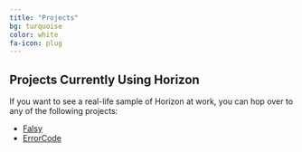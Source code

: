 ```yaml
---
title: "Projects"
bg: turquoise
color: white
fa-icon: plug
---
```


## Projects Currently Using Horizon

If you want to see a real-life sample of Horizon at work, you can hop over to any of the following projects:

* [Falsy](//github.com/StevenThuriot/Falsy)
* [ErrorCode](//github.com/StevenThuriot/ErrorCode)
